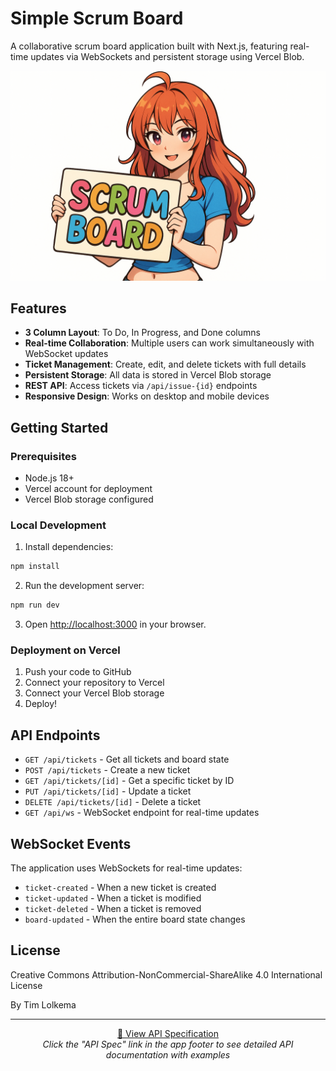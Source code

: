 # Simple Scrum Board

A collaborative scrum board application built with Next.js, featuring real-time updates via WebSockets and persistent storage using Vercel Blob.

<div align="center">
  <img src="./public/img/logo.png" alt="Scrum Board" width="600" height="auto" />
</div>

## Features

- **3 Column Layout**: To Do, In Progress, and Done columns
- **Real-time Collaboration**: Multiple users can work simultaneously with WebSocket updates
- **Ticket Management**: Create, edit, and delete tickets with full details
- **Persistent Storage**: All data is stored in Vercel Blob storage
- **REST API**: Access tickets via `/api/issue-{id}` endpoints
- **Responsive Design**: Works on desktop and mobile devices

## Getting Started

### Prerequisites

- Node.js 18+
- Vercel account for deployment
- Vercel Blob storage configured

### Local Development

1. Install dependencies:

```bash
npm install
```

2. Run the development server:

```bash
npm run dev
```

3. Open [http://localhost:3000](http://localhost:3000) in your browser.

### Deployment on Vercel

1. Push your code to GitHub
2. Connect your repository to Vercel
3. Connect your Vercel Blob storage
4. Deploy!

## API Endpoints

- `GET /api/tickets` - Get all tickets and board state
- `POST /api/tickets` - Create a new ticket
- `GET /api/tickets/[id]` - Get a specific ticket by ID
- `PUT /api/tickets/[id]` - Update a ticket
- `DELETE /api/tickets/[id]` - Delete a ticket
- `GET /api/ws` - WebSocket endpoint for real-time updates

## WebSocket Events

The application uses WebSockets for real-time updates:

- `ticket-created` - When a new ticket is created
- `ticket-updated` - When a ticket is modified
- `ticket-deleted` - When a ticket is removed
- `board-updated` - When the entire board state changes

## License

Creative Commons Attribution-NonCommercial-ShareAlike 4.0 International License

By Tim Lolkema

---

<div align="center">
  <p class="text-sm text-gray-500">
    <a href="#" class="text-blue-600 hover:text-blue-800 underline">
      📖 View API Specification
    </a>
    <br>
    <em>Click the "API Spec" link in the app footer to see detailed API documentation with examples</em>
  </p>
</div>

